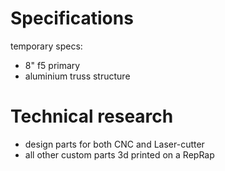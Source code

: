 Specifications
==============

temporary specs:

- 8" f5 primary
- aluminium truss structure

Technical research
==================

- design parts for both CNC and Laser-cutter
- all other custom parts 3d printed on a RepRap
